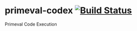 # primeval-codex [![Build Status](https://travis-ci.org/primeval-io/primeval-codex.svg?branch=master)](https://travis-ci.org/primeval-io/primeval-codex)
Primeval Code Execution

